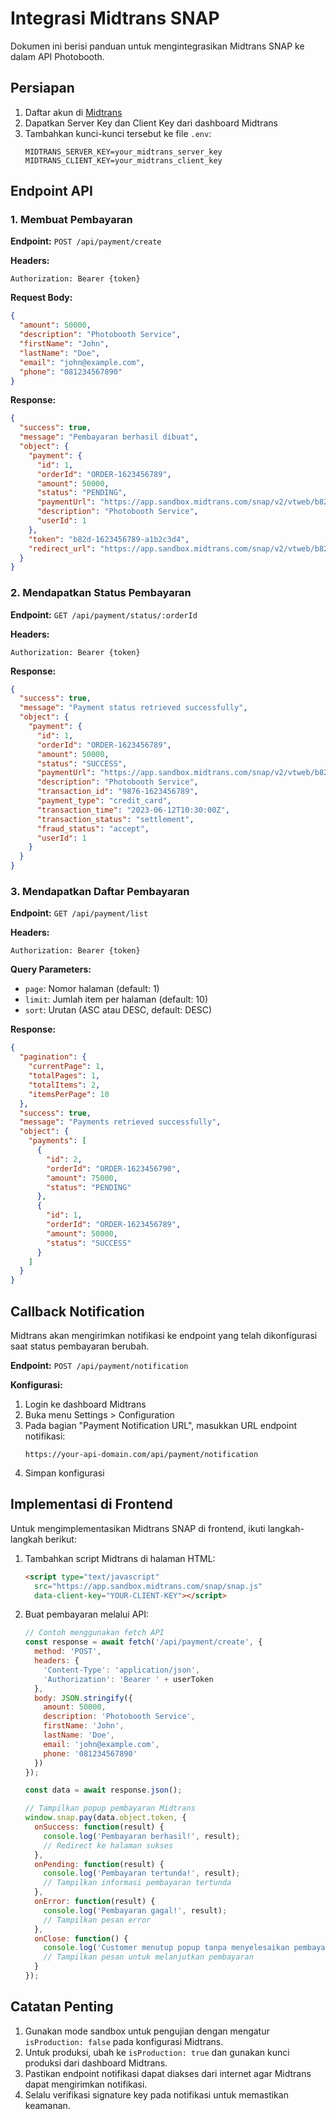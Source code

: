 # Integrasi Midtrans SNAP

Dokumen ini berisi panduan untuk mengintegrasikan Midtrans SNAP ke dalam API Photobooth.

## Persiapan

1. Daftar akun di [Midtrans](https://midtrans.com/)
2. Dapatkan Server Key dan Client Key dari dashboard Midtrans
3. Tambahkan kunci-kunci tersebut ke file `.env`:
   ```
   MIDTRANS_SERVER_KEY=your_midtrans_server_key
   MIDTRANS_CLIENT_KEY=your_midtrans_client_key
   ```

## Endpoint API

### 1. Membuat Pembayaran

**Endpoint:** `POST /api/payment/create`

**Headers:**
```
Authorization: Bearer {token}
```

**Request Body:**
```json
{
  "amount": 50000,
  "description": "Photobooth Service",
  "firstName": "John",
  "lastName": "Doe",
  "email": "john@example.com",
  "phone": "081234567890"
}
```

**Response:**
```json
{
  "success": true,
  "message": "Pembayaran berhasil dibuat",
  "object": {
    "payment": {
      "id": 1,
      "orderId": "ORDER-1623456789",
      "amount": 50000,
      "status": "PENDING",
      "paymentUrl": "https://app.sandbox.midtrans.com/snap/v2/vtweb/b82d-1623456789",
      "description": "Photobooth Service",
      "userId": 1
    },
    "token": "b82d-1623456789-a1b2c3d4",
    "redirect_url": "https://app.sandbox.midtrans.com/snap/v2/vtweb/b82d-1623456789"
  }
}
```

### 2. Mendapatkan Status Pembayaran

**Endpoint:** `GET /api/payment/status/:orderId`

**Headers:**
```
Authorization: Bearer {token}
```

**Response:**
```json
{
  "success": true,
  "message": "Payment status retrieved successfully",
  "object": {
    "payment": {
      "id": 1,
      "orderId": "ORDER-1623456789",
      "amount": 50000,
      "status": "SUCCESS",
      "paymentUrl": "https://app.sandbox.midtrans.com/snap/v2/vtweb/b82d-1623456789",
      "description": "Photobooth Service",
      "transaction_id": "9876-1623456789",
      "payment_type": "credit_card",
      "transaction_time": "2023-06-12T10:30:00Z",
      "transaction_status": "settlement",
      "fraud_status": "accept",
      "userId": 1
    }
  }
}
```

### 3. Mendapatkan Daftar Pembayaran

**Endpoint:** `GET /api/payment/list`

**Headers:**
```
Authorization: Bearer {token}
```

**Query Parameters:**
- `page`: Nomor halaman (default: 1)
- `limit`: Jumlah item per halaman (default: 10)
- `sort`: Urutan (ASC atau DESC, default: DESC)

**Response:**
```json
{
  "pagination": {
    "currentPage": 1,
    "totalPages": 1,
    "totalItems": 2,
    "itemsPerPage": 10
  },
  "success": true,
  "message": "Payments retrieved successfully",
  "object": {
    "payments": [
      {
        "id": 2,
        "orderId": "ORDER-1623456790",
        "amount": 75000,
        "status": "PENDING"
      },
      {
        "id": 1,
        "orderId": "ORDER-1623456789",
        "amount": 50000,
        "status": "SUCCESS"
      }
    ]
  }
}
```

## Callback Notification

Midtrans akan mengirimkan notifikasi ke endpoint yang telah dikonfigurasi saat status pembayaran berubah.

**Endpoint:** `POST /api/payment/notification`

**Konfigurasi:**
1. Login ke dashboard Midtrans
2. Buka menu Settings > Configuration
3. Pada bagian "Payment Notification URL", masukkan URL endpoint notifikasi:
   ```
   https://your-api-domain.com/api/payment/notification
   ```
4. Simpan konfigurasi

## Implementasi di Frontend

Untuk mengimplementasikan Midtrans SNAP di frontend, ikuti langkah-langkah berikut:

1. Tambahkan script Midtrans di halaman HTML:
   ```html
   <script type="text/javascript"
     src="https://app.sandbox.midtrans.com/snap/snap.js"
     data-client-key="YOUR-CLIENT-KEY"></script>
   ```

2. Buat pembayaran melalui API:
   ```javascript
   // Contoh menggunakan fetch API
   const response = await fetch('/api/payment/create', {
     method: 'POST',
     headers: {
       'Content-Type': 'application/json',
       'Authorization': 'Bearer ' + userToken
     },
     body: JSON.stringify({
       amount: 50000,
       description: 'Photobooth Service',
       firstName: 'John',
       lastName: 'Doe',
       email: 'john@example.com',
       phone: '081234567890'
     })
   });
   
   const data = await response.json();
   
   // Tampilkan popup pembayaran Midtrans
   window.snap.pay(data.object.token, {
     onSuccess: function(result) {
       console.log('Pembayaran berhasil!', result);
       // Redirect ke halaman sukses
     },
     onPending: function(result) {
       console.log('Pembayaran tertunda!', result);
       // Tampilkan informasi pembayaran tertunda
     },
     onError: function(result) {
       console.log('Pembayaran gagal!', result);
       // Tampilkan pesan error
     },
     onClose: function() {
       console.log('Customer menutup popup tanpa menyelesaikan pembayaran');
       // Tampilkan pesan untuk melanjutkan pembayaran
     }
   });
   ```

## Catatan Penting

1. Gunakan mode sandbox untuk pengujian dengan mengatur `isProduction: false` pada konfigurasi Midtrans.
2. Untuk produksi, ubah ke `isProduction: true` dan gunakan kunci produksi dari dashboard Midtrans.
3. Pastikan endpoint notifikasi dapat diakses dari internet agar Midtrans dapat mengirimkan notifikasi.
4. Selalu verifikasi signature key pada notifikasi untuk memastikan keamanan.